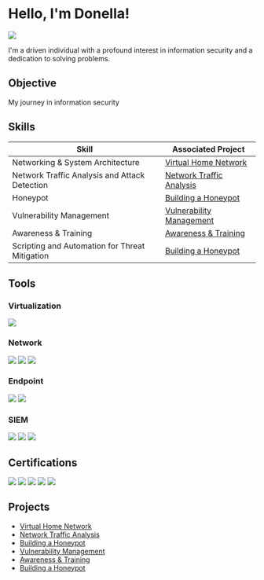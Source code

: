 # Hello, I'm Donella!
<a href="https://www.linkedin.com/in/donella-q/"><img src="https://img.shields.io/badge/-LinkedIn-0072b1?&style=for-the-badge&logo=linkedin&logoColor=white" /></a>

I'm a driven individual with a profound interest in information security and a dedication to solving problems.

## Objective
My journey in information security

## Skills

| Skill                                         | Associated Project         |
|-----------------------------------------------|----------------------------|
| Networking & System Architecture | <a href="https://github.com/Donella365/Virtual-Home-Network">Virtual Home Network</a>|
| Network Traffic Analysis and Attack Detection | <a href="https://github.com/Donella365/Network-Traffic-Analysis/tree/main">Network Traffic Analysis</a>|
| Honeypot         | <a href="https://github.com/Donella365/Building-a-Honeypot">Building a Honeypot</a>|
| Vulnerability Management      | <a href="https://github.com/Donella365/Vulnerability-Management">Vulnerability Management</a>|
| Awareness & Training                 | <a href="https://github.com/Donella365/Awareness-Training/tree/main">Awareness & Training</a>|
| Scripting and Automation for Threat Mitigation | <a href="https://github.com/Donella365/Building-a-Honeypot">Building a Honeypot</a>|

## Tools
### Virtualization
<div>
<img src="https://img.shields.io/badge/-Oracle%20VM%20VirtualBox-666666?&style=for-the-badge&logo=oracle&logoColor=white" />
<div>
    
### Network
<div>
    <img src="https://img.shields.io/badge/-Wireshark-1679A7?&style=for-the-badge&logo=Wireshark&logoColor=white" />
    <img src="https://img.shields.io/badge/-Suricata-EF3B2D?&style=for-the-badge&logo=Suricata&logoColor=white" />
    <img src="https://img.shields.io/badge/-Zeek-777BB4?&style=for-the-badge&logo=Zeek&logoColor=white" />
</div>

### Endpoint
<div>
    <img src="https://img.shields.io/badge/-Microsoft_Defender_for_Endpoint-00A4EF?&style=for-the-badge&logo=Microsoft&logoColor=white" />
    <img src="https://img.shields.io/badge/-Velociraptor-4B275F?&style=for-the-badge&logo=Velociraptor&logoColor=white" />
</div>

### SIEM
<div>
    <img src="https://img.shields.io/badge/-Microsoft_Sentinel-0078D4?&style=for-the-badge&logo=Microsoft&logoColor=white" />
    <img src="https://img.shields.io/badge/-Splunk-000000?&style=for-the-badge&logo=Splunk&logoColor=white" />
    <img src="https://img.shields.io/badge/-Elastic-005571?&style=for-the-badge&logo=Elastic&logoColor=white" />
</div>

## Certifications
<div>
<img src="https://img.shields.io/badge/-Associate%20of%20ISC2-5B92E5?&style=for-the-badge&logo=ISC2&logoColor=white" />
<img src="https://img.shields.io/badge/-Security%2B-FF0000?&style=for-the-badge&logo=CompTIA&logoColor=white" />
<img src="https://img.shields.io/badge/-ISC2%20Certified%20in%20Cybersecurity%20(CC)-003366?&style=for-the-badge&logo=ISC2&logoColor=white" />
<img src="https://img.shields.io/badge/-Infosec%20Skills%20Threat%20Intelligence-ED1C24?&style=for-the-badge&logoColor=white" />
<img src="https://img.shields.io/badge/-Google%20IT%20Support%20Professional-4285F4?&style=for-the-badge&logo=google&logoColor=white" />
</div>

## Projects
- <a href="https://github.com/Donella365/Virtual-Home-Network">Virtual Home Network</a>
- <a href="https://github.com/Donella365/Network-Traffic-Analysis/tree/main">Network Traffic Analysis</a>
- <a href="https://github.com/Donella365/Building-a-Honeypot">Building a Honeypot</a>
- <a href="https://github.com/Donella365/Vulnerability-Management">Vulnerability Management</a>
- <a href="https://github.com/Donella365/Awareness-Training/tree/main">Awareness & Training</a>
- <a href="https://github.com/Donella365/Building-a-Honeypot">Building a Honeypot</a>
